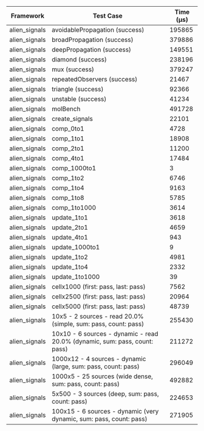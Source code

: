 | Framework | Test Case | Time (μs) |
| --- | --- | --- |
| alien_signals | avoidablePropagation (success) | 195865 |
| alien_signals | broadPropagation (success) | 379886 |
| alien_signals | deepPropagation (success) | 149551 |
| alien_signals | diamond (success) | 238196 |
| alien_signals | mux (success) | 379247 |
| alien_signals | repeatedObservers (success) | 21467 |
| alien_signals | triangle (success) | 92366 |
| alien_signals | unstable (success) | 41234 |
| alien_signals | molBench | 491728 |
| alien_signals | create_signals | 22101 |
| alien_signals | comp_0to1 | 4728 |
| alien_signals | comp_1to1 | 18908 |
| alien_signals | comp_2to1 | 11200 |
| alien_signals | comp_4to1 | 17484 |
| alien_signals | comp_1000to1 | 3 |
| alien_signals | comp_1to2 | 6746 |
| alien_signals | comp_1to4 | 9163 |
| alien_signals | comp_1to8 | 5785 |
| alien_signals | comp_1to1000 | 3614 |
| alien_signals | update_1to1 | 3618 |
| alien_signals | update_2to1 | 4659 |
| alien_signals | update_4to1 | 943 |
| alien_signals | update_1000to1 | 9 |
| alien_signals | update_1to2 | 4981 |
| alien_signals | update_1to4 | 2332 |
| alien_signals | update_1to1000 | 39 |
| alien_signals | cellx1000 (first: pass, last: pass) | 7562 |
| alien_signals | cellx2500 (first: pass, last: pass) | 20964 |
| alien_signals | cellx5000 (first: pass, last: pass) | 48739 |
| alien_signals | 10x5 - 2 sources - read 20.0% (simple, sum: pass, count: pass) | 255430 |
| alien_signals | 10x10 - 6 sources - dynamic - read 20.0% (dynamic, sum: pass, count: pass) | 211272 |
| alien_signals | 1000x12 - 4 sources - dynamic (large, sum: pass, count: pass) | 296049 |
| alien_signals | 1000x5 - 25 sources (wide dense, sum: pass, count: pass) | 492882 |
| alien_signals | 5x500 - 3 sources (deep, sum: pass, count: pass) | 224653 |
| alien_signals | 100x15 - 6 sources - dynamic (very dynamic, sum: pass, count: pass) | 271905 |

